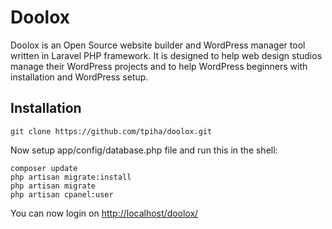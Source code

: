 Doolox
======

Doolox is an Open Source website builder and WordPress manager tool written in Laravel PHP framework. It is designed to help web design studios manage their WordPress projects and to help WordPress beginners with installation and WordPress setup.

## Installation ##

```
git clone https://github.com/tpiha/doolox.git
```

Now setup app/config/database.php file and run this in the shell:

```
composer update
php artisan migrate:install
php artisan migrate
php artisan cpanel:user
```

You can now login on [http://localhost/doolox/](http://localhost/doolox/)